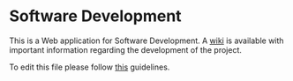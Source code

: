 # Software Development
This is a Web application for Software Development. A [wiki](https://github.com/bqUAB/software_development/wiki) is available with important information regarding the development of the project.

To edit this file please follow [this](https://help.github.com/categories/writing-on-github/) guidelines.

